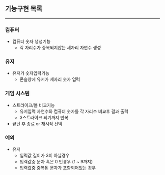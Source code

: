 ## 기능구현 목록
___

### 컴퓨터
- 컴퓨터 숫자 생성기능
   - 각 자리수가 중복되지않는 세자리 자연수 생성

### 유저
- 유저가 숫자입력기능
  - 콘솔창에 유저가 세자리 숫자 입력

### 게임 시스템
- 스트라이크/볼 비교기능
  - 유저입력 자연수와 컴퓨터 숫자를 각 자리수 비교후 결과 출력
  - 3스트라이크 되기까지 반복
- 끝난 후 종료 or 재시작 선택
    
### 예외
- 유저
  - 입력값 길이가 3이 아닐경우
  - 입력값중 문자 혹은 0 인경우 (1 ~ 9까지)
  - 입력값중 중복된 문자가 포함되어있는 경우
